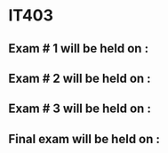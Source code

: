 # IT403

## Exam # 1 will be held on :
## Exam # 2 will be held on : 
## Exam # 3 will be held on : 
## Final exam will be held on :
